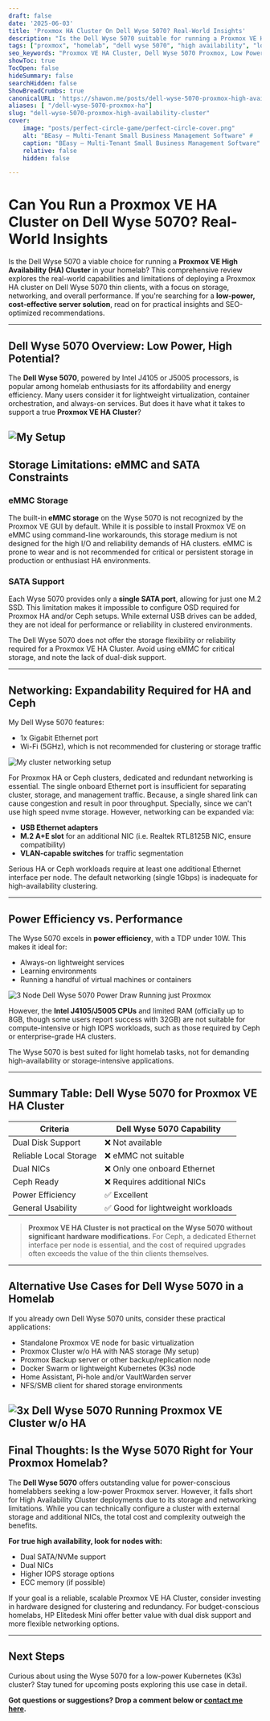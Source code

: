 ```yaml
---
draft: false
date: '2025-06-03'
title: 'Proxmox HA Cluster On Dell Wyse 5070? Real-World Insights'
description: "Is the Dell Wyse 5070 suitable for running a Proxmox VE High Availability cluster? Here’s a practical evaluation covering storage, networking, and performance considerations for your homelab."
tags: ["proxmox", "homelab", "dell wyse 5070", "high availability", "low power server"]
seo_keywords: "Proxmox VE HA Cluster, Dell Wyse 5070 Proxmox, Low Power Homelab Server, Proxmox Thin Client Setup, Sharfuddin Shawon"
showToc: true
TocOpen: false
hideSummary: false
searchHidden: false
ShowBreadCrumbs: true
canonicalURL: 'https://shawon.me/posts/dell-wyse-5070-proxmox-high-availability-cluster'
aliases: [ "/dell-wyse-5070-proxmox-ha"]
slug: "dell-wyse-5070-proxmox-high-availability-cluster"
cover:
    image: "posts/perfect-circle-game/perfect-circle-cover.png"
    alt: "BEasy – Multi-Tenant Small Business Management Software" #
    caption: "BEasy – Multi-Tenant Small Business Management Software"
    relative: false
    hidden: false

---
```


# Can You Run a Proxmox VE HA Cluster on Dell Wyse 5070? Real-World Insights

Is the Dell Wyse 5070 a viable choice for running a **Proxmox VE High Availability (HA) Cluster** in your homelab? This comprehensive review explores the real-world capabilities and limitations of deploying a Proxmox HA cluster on Dell Wyse 5070 thin clients, with a focus on storage, networking, and overall performance. If you're searching for a **low-power, cost-effective server solution**, read on for practical insights and SEO-optimized recommendations.

---

## Dell Wyse 5070 Overview: Low Power, High Potential?

The **Dell Wyse 5070**, powered by Intel J4105 or J5005 processors, is popular among homelab enthusiasts for its affordability and energy efficiency. Many users consider it for lightweight virtualization, container orchestration, and always-on services. But does it have what it takes to support a true **Proxmox VE HA Cluster**?

![My Setup](dell-wyse-5070-3node-cluster.webp)  
---

## Storage Limitations: eMMC and SATA Constraints

### eMMC Storage

The built-in **eMMC storage** on the Wyse 5070 is not recognized by the Proxmox VE GUI by default. While it is possible to install Proxmox VE on eMMC using command-line workarounds, this storage medium is not designed for the high I/O and reliability demands of HA clusters. eMMC is prone to wear and is not recommended for critical or persistent storage in production or enthusiast HA environments.

### SATA Support

Each Wyse 5070 provides only a **single SATA port**, allowing for just one M.2 SSD. This limitation makes it impossible to configure OSD required for Proxmox HA and/or Ceph setups. While external USB drives can be added, they are not ideal for performance or reliability in clustered environments.

The Dell Wyse 5070 does not offer the storage flexibility or reliability required for a Proxmox VE HA Cluster. Avoid using eMMC for critical storage, and note the lack of dual-disk support.

---

## Networking: Expandability Required for HA and Ceph

My Dell Wyse 5070 features:

- 1x Gigabit Ethernet port
- Wi-Fi (5GHz), which is not recommended for clustering or storage traffic

![My cluster networking setup](dell-Wyse-5070-cluster-network.webp)  

For Proxmox HA or Ceph clusters, dedicated and redundant networking is essential. The single onboard Ethernet port is insufficient for separating cluster, storage, and management traffic. Because, a single shared link can cause congestion and result in poor throughput. Specially, since we can't use high speed nvme storage. However, networking can be expanded via:

- **USB Ethernet adapters**
- **M.2 A+E slot** for an additional NIC (i.e. Realtek RTL8125B NIC, ensure compatibility)
- **VLAN-capable switches** for traffic segmentation

Serious HA or Ceph workloads require at least one additional Ethernet interface per node. The default networking (single 1Gbps) is inadequate for high-availability clustering.

---

## Power Efficiency vs. Performance

The Wyse 5070 excels in **power efficiency**, with a TDP under 10W. This makes it ideal for:

- Always-on lightweight services
- Learning environments
- Running a handful of virtual machines or containers

![3 Node Dell Wyse 5070 Power Draw Running just Proxmox](3x-dell-wyse-5070-power-draw-proxmox.webp)  

However, the **Intel J4105/J5005 CPUs** and limited RAM (officially up to 8GB, though some users report success with 32GB) are not suitable for compute-intensive or high IOPS workloads, such as those required by Ceph or enterprise-grade HA clusters.

The Wyse 5070 is best suited for light homelab tasks, not for demanding high-availability or storage-intensive applications.

---

## Summary Table: Dell Wyse 5070 for Proxmox VE HA Cluster

| Criteria                 | Dell Wyse 5070 Capability         |
|--------------------------|-----------------------------------|
| Dual Disk Support        | ❌ Not available                   |
| Reliable Local Storage   | ❌ eMMC not suitable               |
| Dual NICs                | ❌ Only one onboard Ethernet       |
| Ceph Ready               | ❌ Requires additional NICs        |
| Power Efficiency         | ✅ Excellent                       |
| General Usability        | ✅ Good for lightweight workloads  |

> **Proxmox VE HA Cluster is not practical on the Wyse 5070 without significant hardware modifications.** For Ceph, a dedicated Ethernet interface per node is essential, and the cost of required upgrades often exceeds the value of the thin clients themselves.

---

## Alternative Use Cases for Dell Wyse 5070 in a Homelab

If you already own Dell Wyse 5070 units, consider these practical applications:

- Standalone Proxmox VE node for basic virtualization
- Proxmox Cluster w/o HA with NAS storage (My setup)
- Proxmox Backup server or other backup/replication node
- Docker Swarm or lightweight Kubernetes (K3s) node
- Home Assistant, Pi-hole and/or VaultWarden server
- NFS/SMB client for shared storage environments

![3x Dell Wyse 5070 Running Proxmox VE Cluster w/o HA](dell-wyse-5070-proxmox-dashboard.webp)
---

## Final Thoughts: Is the Wyse 5070 Right for Your Proxmox Homelab?

The **Dell Wyse 5070** offers outstanding value for power-conscious homelabbers seeking a low-power Proxmox server. However, it falls short for High Availability Cluster deployments due to its storage and networking limitations. While you can technically configure a cluster with external storage and additional NICs, the total cost and complexity outweigh the benefits.

**For true high availability, look for nodes with:**

- Dual SATA/NVMe support
- Dual NICs
- Higher IOPS storage options
- ECC memory (if possible)

If your goal is a reliable, scalable Proxmox VE HA Cluster, consider investing in hardware designed for clustering and redundancy. For budget-conscious homelabs, HP Elitedesk Mini offer better value with dual disk support and more flexible networking options.

---

## Next Steps

Curious about using the Wyse 5070 for a low-power Kubernetes (K3s) cluster? Stay tuned for upcoming posts exploring this use case in detail.

**Got questions or suggestions? Drop a comment below or [contact me here](/contact).**
